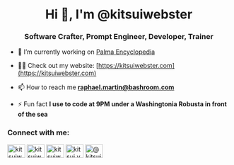 <h1 align="center">Hi 👋, I'm @kitsuiwebster</h1>
<h3 align="center">Software Crafter, Prompt Engineer, Developer, Trainer</h3>

- 🔭 I’m currently working on [Palma Encyclopedia](https://github.com/kitsuiwebster/palma-project)

- 👨‍💻 Check out my website: [https://kitsuiwebster.com](https://kitsuiwebster.com)

- 📫 How to reach me **raphael.martin@bashroom.com**

- ⚡ Fun fact **I use to code at 9PM under a Washingtonia Robusta in front of the sea**

<h3 align="left">Connect with me:</h3>
<p align="left">
<a href="https://dev.to/kitsuiwebster" target="blank"><img align="center" src="https://raw.githubusercontent.com/rahuldkjain/github-profile-readme-generator/master/src/images/icons/Social/devto.svg" alt="kitsuiwebster" height="30" width="40" /></a>
<a href="https://twitter.com/kitsuiwebster" target="blank"><img align="center" src="https://raw.githubusercontent.com/rahuldkjain/github-profile-readme-generator/master/src/images/icons/Social/twitter.svg" alt="kitsuiwebster" height="30" width="40" /></a>
<a href="https://linkedin.com/in/kitsuiwebster" target="blank"><img align="center" src="https://raw.githubusercontent.com/rahuldkjain/github-profile-readme-generator/master/src/images/icons/Social/linked-in-alt.svg" alt="kitsuiwebster" height="30" width="40" /></a>
<a href="https://instagram.com/kitsui.vcg" target="blank"><img align="center" src="https://raw.githubusercontent.com/rahuldkjain/github-profile-readme-generator/master/src/images/icons/Social/instagram.svg" alt="kitsui.vcg" height="30" width="40" /></a>
<a href="https://medium.com/@kitsuiwebster" target="blank"><img align="center" src="https://raw.githubusercontent.com/rahuldkjain/github-profile-readme-generator/master/src/images/icons/Social/medium.svg" alt="@kitsuiwebster" height="30" width="40" /></a>
</p>
